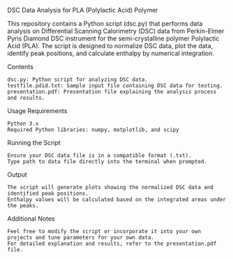 DSC Data Analysis for PLA (Polylactic Acid) Polymer

This repository contains a Python script (dsc.py) that performs data analysis on Differential Scanning Calorimetry (DSC) data from Perkin-Elmer Pyris Diamond DSC instrument for the semi-crystalline polymer Polylactic Acid (PLA). The script is designed to normalize DSC data, plot the data, identify peak positions, and calculate enthalpy by numerical integration.

Contents

    dsc.py: Python script for analyzing DSC data.
    testfile.pdid.txt: Sample input file containing DSC data for testing.
    presentation.pdf: Presentation file explaining the analysis process and results.

Usage
Requirements

    Python 3.x
    Required Python libraries: numpy, matplotlib, and scipy

Running the Script

    Ensure your DSC data file is in a compatible format (.txt).
    Type path to data file directly into the terminal when prompted.

Output

    The script will generate plots showing the normalized DSC data and identified peak positions.
    Enthalpy values will be calculated based on the integrated areas under the peaks.

Additional Notes

    Feel free to modify the script or incorporate it into your own projects and tune parameters for your own data.
    For detailed explanation and results, refer to the presentation.pdf file.
